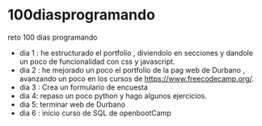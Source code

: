 # 100diasprogramando

reto 100 dias programando


- dia 1 : he estructurado el portfolio , diviendolo en secciones y dandole un poco de funcionalidad con css y javascript.
- dia 2 : he mejorado un poco el portfolio de la pag web de Durbano , avanzando un poco en los cursos de https://www.freecodecamp.org/.
- dia 3 : Crea un formulario de encuesta
- dia 4: repaso un poco python y hago algunos ejercicios.
- dia 5: terminar web de Durbano
- dia 6 : inicio curso de SQL de openbootCamp
